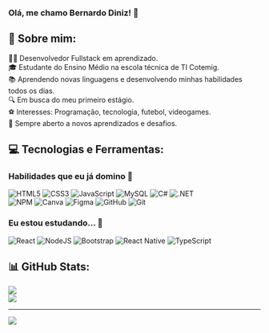 ### Olá, me chamo Bernardo Diniz! 👋

## 📌 Sobre mim:
👩‍💻 Desenvolvedor Fullstack em aprendizado.<br>🎓 Estudante do Ensino Médio na escola técnica de TI Cotemig.<br>📚 Aprendendo novas linguagens e desenvolvendo minhas habilidades todos os dias.<br>🔍 Em busca do meu primeiro estágio.<br>⚽ Interesses: Programação, tecnologia, futebol, videogames.<br>🌱 Sempre aberto a novos aprendizados e desafios.


## 💻 Tecnologias e Ferramentas:

### Habilidades que eu já domino 🎯
![HTML5](https://img.shields.io/badge/html-%23E34F26.svg?style=for-the-badge&logo=html5&logoColor=white)
![CSS3](https://img.shields.io/badge/css-%231572B6.svg?style=for-the-badge&logo=css3&logoColor=white)
![JavaScript](https://img.shields.io/badge/javascript-%23323330.svg?style=for-the-badge&logo=javascript&logoColor=%23F7DF1E)
![MySQL](https://img.shields.io/badge/mysql-4479A1.svg?style=for-the-badge&logo=mysql&logoColor=white) 
![C#](https://img.shields.io/badge/C%23-239120.svg?style=for-the-badge&logo=c-sharp&logoColor=white)
![.NET](https://img.shields.io/badge/.NET-512BD4.svg?style=for-the-badge&logo=dotnet&logoColor=white)<br>
![NPM](https://img.shields.io/badge/NPM-%23000000.svg?style=for-the-badge&logo=npm&logoColor=white)
![Canva](https://img.shields.io/badge/Canva-%2300C4CC.svg?style=for-the-badge&logo=Canva&logoColor=white) 
![Figma](https://img.shields.io/badge/figma-%23F24E1E.svg?style=for-the-badge&logo=figma&logoColor=white) 
![GitHub](https://img.shields.io/badge/github-%23121011.svg?style=for-the-badge&logo=github&logoColor=white) 
![Git](https://img.shields.io/badge/git-%23F05033.svg?style=for-the-badge&logo=git&logoColor=white) 

### Eu estou estudando... 🧩
![React](https://img.shields.io/badge/react-%2320232a.svg?style=for-the-badge&logo=react&logoColor=%2361DAFB)
![NodeJS](https://img.shields.io/badge/node.js-6DA55F?style=for-the-badge&logo=node.js&logoColor=white)
![Bootstrap](https://img.shields.io/badge/bootstrap-%23563D7C.svg?style=for-the-badge&logo=bootstrap&logoColor=white)
![React Native](https://img.shields.io/badge/React_Native-20232A?style=for-the-badge&logo=react&logoColor=61DAFB)
![TypeScript](https://img.shields.io/badge/TypeScript-%23007ACC.svg?style=for-the-badge&logo=typescript&logoColor=white)

## 📊 GitHub Stats:
![](https://github-readme-stats.vercel.app/api/top-langs/?username=bernardooldz&theme=gruvbox&hide_border=false&include_all_commits=false&count_private=false&layout=compact) <br>
![](https://github-readme-stats.vercel.app/api?username=bernardooldz&theme=gruvbox&hide_border=false&include_all_commits=false&count_private=false)
<!-- ![](https://github-readme-streak-stats.herokuapp.com/?user=bernardooldz&theme=gruvbox&hide_border=false)<br/> -->

---
[![](https://visitcount.itsvg.in/api?id=bernardooldz&icon=0&color=0)](https://visitcount.itsvg.in)

<!-- Proudly created with GPRM ( https://gprm.itsvg.in ) -->
